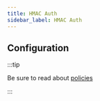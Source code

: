```yaml
---
title: HMAC Auth
sidebar_label: HMAC Auth
---
```


<PolicyIntro policy="hmac-auth-inbound" />

## Configuration

:::tip

Be sure to read about [policies](/docs/policies)

:::

<PolicyExample policy="hmac-auth-inbound" />

<PolicyOptions policy="hmac-auth-inbound" />
